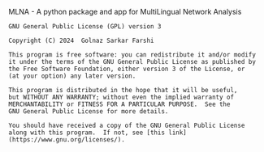 MLNA - A python package and app for MultiLingual Network Analysis

    GNU General Public License (GPL) version 3

    Copyright (C) 2024  Golnaz Sarkar Farshi

    This program is free software: you can redistribute it and/or modify
    it under the terms of the GNU General Public License as published by
    the Free Software Foundation, either version 3 of the License, or
    (at your option) any later version.

    This program is distributed in the hope that it will be useful,
    but WITHOUT ANY WARRANTY; without even the implied warranty of
    MERCHANTABILITY or FITNESS FOR A PARTICULAR PURPOSE.  See the
    GNU General Public License for more details.

    You should have received a copy of the GNU General Public License
    along with this program.  If not, see [this link](https://www.gnu.org/licenses/).
